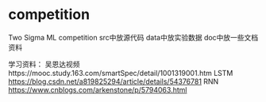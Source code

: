 # competition
Two Sigma ML competition
src中放源代码
data中放实验数据
doc中放一些文档资料

学习资料：
吴恩达视频https://mooc.study.163.com/smartSpec/detail/1001319001.htm
LSTM https://blog.csdn.net/a819825294/article/details/54376781
RNN https://www.cnblogs.com/arkenstone/p/5794063.html
